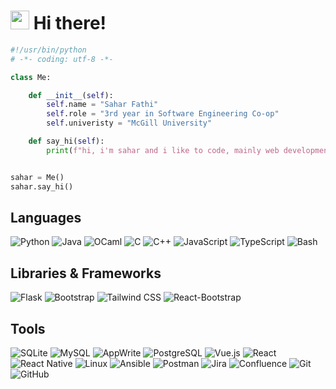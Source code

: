 # <img src="https://raw.githubusercontent.com/iampavangandhi/iampavangandhi/master/gifs/Hi.gif" width="30px"> Hi there! 

```python
#!/usr/bin/python
# -*- coding: utf-8 -*-

class Me:

    def __init__(self):
        self.name = "Sahar Fathi"
        self.role = "3rd year in Software Engineering Co-op"
        self.univeristy = "McGill University"

    def say_hi(self):
        print(f"hi, i'm sahar and i like to code, mainly web development. thanks for dropping by!")


sahar = Me()
sahar.say_hi()
```

## Languages
   ![Python](https://img.shields.io/badge/python-%235b99d1.svg?style=for-the-badge&logo=python&logoColor=white)
   ![Java](https://img.shields.io/badge/java-%235b99d1.svg?style=for-the-badge&logo=openjdk&logoColor=white)
   ![OCaml](https://img.shields.io/badge/ocaml-%235b99d1.svg?style=for-the-badge&logo=ocaml&logoColor=white)
   ![C](https://img.shields.io/badge/c-%235b99d1.svg?style=for-the-badge&logo=c&logoColor=white)
   ![C++](https://img.shields.io/badge/c++-%235b99d1.svg?style=for-the-badge&logo=cplusplus&logoColor=white)
   ![JavaScript](https://img.shields.io/badge/javascript-%235b99d1.svg?style=for-the-badge&logo=javascript&logoColor=white)
   ![TypeScript](https://img.shields.io/badge/typescript-%235b99d1.svg?style=for-the-badge&logo=typescript&logoColor=white)
   ![Bash](https://img.shields.io/badge/bash-%235b99d1.svg?style=for-the-badge&logo=gnubash&logoColor=white)
   
## Libraries & Frameworks
![Flask](https://img.shields.io/badge/flask-%23674ea7.svg?style=for-the-badge&logo=flask&logoColor=white)
![Bootstrap](https://img.shields.io/badge/bootstrap-%23674ea7.svg?style=for-the-badge&logo=bootstrap&logoColor=white)
![Tailwind CSS](https://img.shields.io/badge/tailwindcss-%23674ea7.svg?style=for-the-badge&logo=tailwindcss&logoColor=white)
![React-Bootstrap](https://img.shields.io/badge/reactbootstrap-%23674ea7.svg?style=for-the-badge&logo=reactbootstrap&logoColor=white)

## Tools
![SQLite](https://img.shields.io/badge/SQLite-%23b93939.svg?style=for-the-badge&logo=sqlite&logoColor=white)
![MySQL](https://img.shields.io/badge/MySQL-%23b93939.svg?style=for-the-badge&logo=mysql&logoColor=white)
![AppWrite](https://img.shields.io/badge/AppWrite-%23b93939.svg?style=for-the-badge&logo=appwrite&logoColor=white)
![PostgreSQL](https://img.shields.io/badge/PostgreSQL-%23b93939.svg?style=for-the-badge&logo=postgresql&logoColor=white)
![Vue.js](https://img.shields.io/badge/Vue.js-%23b93939.svg?style=for-the-badge&logo=vue.js&logoColor=white)
![React](https://img.shields.io/badge/React-%23b93939.svg?style=for-the-badge&logo=react&logoColor=white)
![React Native](https://img.shields.io/badge/React%20Native-%23b93939.svg?style=for-the-badge&logo=react&logoColor=white)
![Linux](https://img.shields.io/badge/Linux-%23b93939.svg?style=for-the-badge&logo=linux&logoColor=white)
![Ansible](https://img.shields.io/badge/Ansible-%23b93939.svg?style=for-the-badge&logo=ansible&logoColor=white)
![Postman](https://img.shields.io/badge/Postman-%23b93939.svg?style=for-the-badge&logo=postman&logoColor=white)
![Jira](https://img.shields.io/badge/jira-%23b93939.svg?style=for-the-badge&logo=jira&logoColor=white)
![Confluence](https://img.shields.io/badge/Confluence-%23b93939.svg?style=for-the-badge&logo=confluence&logoColor=white)
![Git](https://img.shields.io/badge/git-%23b93939.svg?style=for-the-badge&logo=git&logoColor=white)
![GitHub](https://img.shields.io/badge/github-%23b93939.svg?style=for-the-badge&logo=github&logoColor=white)


